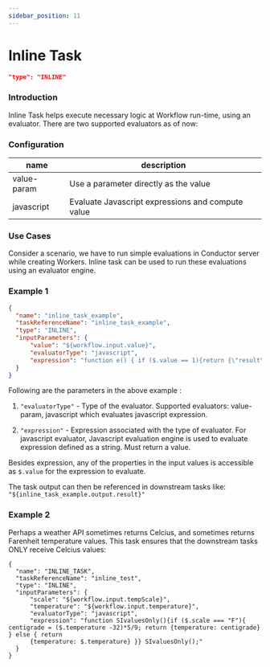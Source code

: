```yaml
---
sidebar_position: 11
---
```


# Inline Task

```json
"type": "INLINE"
```
### Introduction

Inline Task helps execute necessary logic at Workflow run-time,
using an evaluator. There are two supported evaluators as of now:

### Configuration
| name        | description                                       |
|-------------|---------------------------------------------------|
| value-param | Use a parameter directly as the value             |
| javascript  | Evaluate Javascript expressions and compute value |


### Use Cases

Consider a scenario, we have to run simple evaluations in
Conductor server while creating Workers. Inline task can be used to run these
evaluations using an evaluator engine.

### Example 1

```json
{
  "name": "inline_task_example",
  "taskReferenceName": "inline_task_example",
  "type": "INLINE",
  "inputParameters": {
      "value": "${workflow.input.value}",
      "evaluatorType": "javascript",
      "expression": "function e() { if ($.value == 1){return {\"result\": true}} else { return {\"result\": false}}} e();"
  }
}
```

Following are the parameters in the above example :

1. `"evaluatorType"` - Type of the evaluator.
Supported evaluators: value-param, javascript which evaluates
javascript expression.

2. `"expression"` - Expression associated with the type of evaluator.
For javascript evaluator, Javascript evaluation engine is used to
evaluate expression defined as a string. Must return a value.

Besides expression, any of the properties in the input values is accessible as `$.value` for the expression
to evaluate.

The task output can then be referenced in downstream tasks
like: `"${inline_task_example.output.result}"`

### Example 2

Perhaps a weather API sometimes returns Celcius, and sometimes returns Farenheit temperature values.  This task ensures that the downstream tasks ONLY receive Celcius values:

```
{
  "name": "INLINE_TASK",
  "taskReferenceName": "inline_test",
  "type": "INLINE",
  "inputParameters": {
      "scale": "${workflow.input.tempScale}",
	  "temperature": "${workflow.input.temperature}",
      "evaluatorType": "javascript",
      "expression": "function SIvaluesOnly(){if ($.scale === "F"){ centigrade = ($.temperature -32)*5/9; return {temperature: centigrade} } else { return
      {temperature: $.temperature} }} SIvaluesOnly();"
  }
}
```

